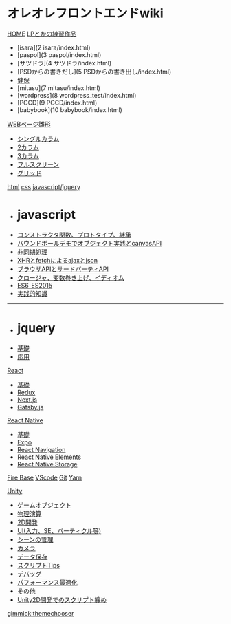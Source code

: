 # オレオレフロントエンドwiki
[HOME](index.md)
[LPとかの練習作品]()

  - [isara](2 isara/index.html)
  - [paspol](3 paspol/index.html)
  - [サツドラ](4 サツドラ/index.html)
  - [PSDからの書きだし](5 PSDからの書き出し/index.html)
  - [健保](6/index.html)
  - [mitasu](7 mitasu/index.html)
  - [wordpress](8 wordpress_test/index.html)
  - [PGCD](9 PGCD/index.html)
  - [babybook](10 babybook/index.html)

[WEBページ雛形]()

  - [シングルカラム](library/single_column/index.html)
  - [2カラム](library/two_column/index.html)
  - [3カラム](library/three_column/index.html)
  - [フルスクリーン](library/full_screen/index.html)
  - [グリッド](library/grid/index.html)

[html](html/index.md)
[css](cssサンプル/cssサンプル.html)
[javascript/jquery]()

  - # javascript
  - [コンストラクタ関数、プロトタイプ、継承](javascript_jquery/コンストラクタ関数、プロトタイプ、継承.html)
  - [バウンドボールデモでオブジェクト実践とcanvasAPI](javascript_jquery/バウンドボールデモでオブジェクト実践とcanvasAPI.html)
  - [非同期処理](javascript_jquery/非同期処理.html)
  - [XHRとfetchによるajaxとjson](javascript_jquery/XHRとfetchによるajaxとjson.html)
  - [ブラウザAPIとサードパーティAPI](javascript_jquery/ブラウザAPIとサードパーティAPI.html)
  - [クロージャ、変数巻き上げ、イディオム](javascript_jquery/クロージャ、変数巻き上げ、イディオム.html)
  - [ES6_ES2015](javascript_jquery/ES6_ES2015.html)
  - [実践的知識](javascript_jquery/実践的知識.md)
  ---
  - # jquery
  - [基礎](javascript_jquery/jqueryサンプル_基礎編.html)
  - [応用](javascript_jquery/jqueryサンプル_実用的なやつ.html)

[React]()

  - [基礎](react/basic.md)
  - [Redux](react/redux.md)
  - [Next.js]()
  - [Gatsby.js](react/gatsby.md)
  
[React Native]()

  - [基礎](react-native/basic.md)
  - [Expo](react-native/expo.md)
  - [React Navigation](react-native/react-navigation.md)
  - [React Native Elements](react-native/react-native-elements.md)
  - [React Native Storage](react-native/react-native-storage.md)
  
[Fire Base](firebase/firebase.md)
[VScode](vscode/index.md)
[Git](git/index.md)
[Yarn](yarn/index.md)

[Unity]()

  - [ゲームオブジェクト](unity/ゲームオブジェクト.md)
  - [物理演算](unity/物理演算.md)
  - [2D開発](unity/2D開発.md)
  - [UI(入力、SE、パーティクル等)](unity/UI_入力、効果音、パーティクル等.md)
  - [シーンの管理](unity/シーンの管理.md)
  - [カメラ](unity/カメラ.md)
  - [データ保存](unity/データ保存.md)
  - [スクリプトTips](unity/スクリプトTips.md)
  - [デバッグ](unity/デバッグ.md)
  - [パフォーマンス最適化](unity/パフォーマンス最適化.md)
  - [その他](unity/その他.md)
  - [Unity2D開発でのスクリプト纏め](unity/Unity2D開発入門でのスクリプト纏め.md)


[gimmick:themechooser](テーマを変える)